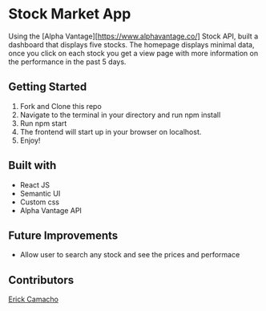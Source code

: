 # Stock Market App
Using the [Alpha Vantage][https://www.alphavantage.co/] Stock API, built a dashboard that displays five stocks. The homepage displays minimal data, once you click on each stock you get a view page with more information on the performance in the past 5 days.

## Getting Started
1. Fork and Clone this repo
2. Navigate to the terminal in your directory and run npm install
3. Run npm start
4. The frontend will start up in your browser on localhost.
5. Enjoy!

## Built with
* React JS
* Semantic UI
* Custom css
* Alpha Vantage API

## Future Improvements
* Allow user to search any stock and see the prices and performace

## Contributors

[Erick Camacho](https://github.com/erickalexander)
